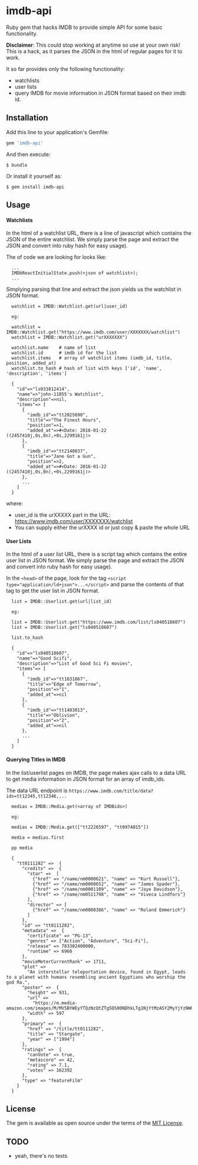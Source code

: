# imdb-api

Ruby gem that hacks IMDB to provide simple API for some basic functionality.

**Disclaimer**: This could stop working at anytime so use at your own risk! This is a hack, as it parses the JSON in the html of regular pages for it to work. 

It so far provides only the following functionality:

* watchlists
* user lists
* query IMDB for movie information in JSON format based on their imdb id.


## Installation

Add this line to your application's Gemfile:

```ruby
gem 'imdb-api'
```

And then execute:

    $ bundle

Or install it yourself as:

    $ gem install imdb-api


## Usage

#### Watchlists

In the html of a watchlist URL, there is a line of javascript which contains the JSON of the entire watchlist. We simply parse the page and extract the JSON and convert into ruby hash for easy usage). 

The of code we are looking for looks like:
```
  ...
  IMDbReactInitialState.push(<json of watchlist>);
  ...
```

Simplying parsing that line and extract the json yields us the watchlist in JSON format.


```
  watchlist = IMDB::Watchlist.get(url|user_id)

  eg:

  watchlist = IMDB::Watchlist.get("https://www.imdb.com/user/XXXXXXX/watchlist")
  watchlist = IMDB::Watchlist.get("urXXXXXXX")

  watchlist.name    # name of list
  watchlist.id      # imdb id for the list
  watchlist.items   # array of watchlist items (imdb_id, title, position, added_at)
  watchlist.to_hash # hash of list with keys ['id', 'name', 'description', 'items']

  { 
    "id"=>"ls031812414",
    "name"=>"john-11855's Watchlist",
    "description"=>nil,
    "items"=> [
      {
        "imdb_id"=>"tt2025690",
        "title"=>"The Finest Hours",
        "position"=>1,
        "added_at"=>#<Date: 2016-01-22 ((2457410j,0s,0n),+0s,2299161j)>
      },
      {
        "imdb_id"=>"tt2140037",
        "title"=>"Jane Got a Gun",
        "position"=>2,
        "added_at"=>#<Date: 2016-01-22 ((2457410j,0s,0n),+0s,2299161j)>
      },
      ...
    ]
  }
```

where:
* user_id is the urXXXXX part in the URL:  https://www.imdb.com/user/XXXXXXX/watchlist
* You can supply either the urXXXX id or just copy & paste the whole URL


#### User Lists

In the html of a user list URL, there is a script tag which contains the entire user list in JSON format. We simply parse the page and extract the JSON and convert into ruby hash for easy usage). 

In the ```<head>``` of the page, look for the tag ```<script type="application/ld+json">...</script>``` and parse the contents of that tag to get the user list in JSON format.



```
  list = IMDB::Userlist.get(url|list_id)

  eg:

  list = IMDB::Userlist.get("https://www.imdb.com/list/ls040518607")
  list = IMDB::Userlist.get("ls040518607")

  list.to_hash

  {
    "id"=>"ls040518607",
    "name"=>"Good Scifi",
    "description"=>"List of Good Sci Fi movies",
    "items"=> [
      {
        "imdb_id"=>"tt1631867",
        "title"=>"Edge of Tomorrow",
        "position"=>"1",
        "added_at"=>nil
      },
      {
        "imdb_id"=>"tt1483013",
        "title"=>"Oblivion",
        "position"=>"2",
        "added_at"=>nil
      },
      ...
    ]
  }
```

#### Querying Titles in IMDB

In the list/userlist pages on IMDB, the page makes ajax calls to a data URL to get media information in JSON format for an array of imdb_ids. 

The data URL endpoint is ```https://www.imdb.com/title/data?ids=tt12345,tt12346,...```



```
  medias = IMDB::Media.get(<array of IMDBids>)

  eg:

  medias = IMDB::Media.get(["tt2226597", "tt0974015"])

  media = medias.first

  pp media

  {
    "tt0111282" =>  {
      "credits" =>  {
        "star" =>  [
          {"href" => "/name/nm0000621", "name" => "Kurt Russell"},
          {"href" => "/name/nm0000652", "name" => "James Spader"},
          {"href" => "/name/nm0001109", "name" => "Jaye Davidson"},
          {"href" => "/name/nm0511798", "name" => "Viveca Lindfors"}
        ],
        "director" => [
          {"href" => "/name/nm0000386", "name" => "Roland Emmerich"}
        ]
      },
      "id" => "tt0111282",
      "metadata" =>  {
        "certificate" => "PG-13",
        "genres" => ["Action", "Adventure", "Sci-Fi"],
        "release" => 783302400000,
        "runtime" => 6960
      },
      "movieMeterCurrentRank" => 1711,
      "plot" => 
        "An interstellar teleportation device, found in Egypt, leads to a planet with humans resembling ancient Egyptians who worship the god Ra.",
      "poster" =>  {
        "height" => 931,
        "url" => 
          "https://m.media-amazon.com/images/M/MV5BYWEyYTQzNzQtZTg5OS00NDhkLTg1NjYtMzA5Y2MyYjYzNWQ5L2ltYWdlL2ltYWdlXkEyXkFqcGdeQXVyNTAyODkwOQ@@._V1_.jpg",
        "width" => 597
      },
      "primary" =>  {
        "href" => "/title/tt0111282", 
        "title" => "Stargate", 
        "year" => ["1994"]
      },
      "ratings" =>  {
        "canVote" => true, 
        "metascore" => 42, 
        "rating" => 7.1, 
        "votes" => 162392
      },
      "type" => "featureFilm"
    }
  }

```

## License

The gem is available as open source under the terms of the [MIT License](https://opensource.org/licenses/MIT).

## TODO

* yeah, there's no tests
